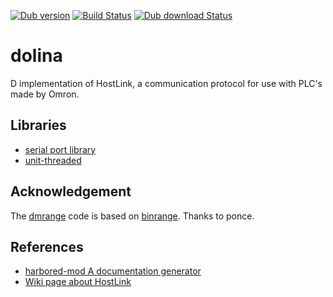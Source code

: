 [![Dub version](https://img.shields.io/dub/v/dolina.svg)](https://code.dlang.org/packages/dolina)
[![Build Status](https://travis-ci.org/o3o/dolina.svg?branch=master)](https://travis-ci.org/o3o/dolina)
[![Dub download Status](https://img.shields.io/dub/dt/dolina.svg)](https://code.dlang.org/packages/dolina)


# dolina
D implementation of HostLink, a communication protocol for use with PLC's made by Omron.

## Libraries
* [serial port library](https://github.com/NCrashed/serial-port)
* [unit-threaded](https://github.com/atilaneves/unit-threaded.git)

## Acknowledgement
The [dmrange](https://github.com/o3o/dolina/blob/master/src/dolina/dmrange.d) code is based on [binrange](https://github.com/p0nce/binrange).
Thanks to ponce.

## References
* [harbored-mod A documentation generator](https://github.com/kiith-sa/harbored-mod)
* [Wiki page about HostLink](https://en.wikipedia.org/wiki/HostLink_Protocol)
